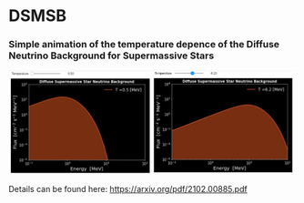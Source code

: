 # DSMSB

### Simple animation of the temperature depence of the Diffuse Neutrino Background for Supermassive Stars 


<img src="DSMSB.jpg" alt="drawing"/>

Details can be found here:
https://arxiv.org/pdf/2102.00885.pdf
